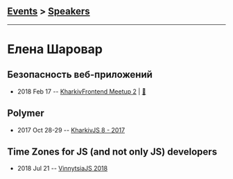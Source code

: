 ## [Events](../README.md) > [Speakers](../speakers.md)
---

# Елена Шаровар

## Безопасность веб-приложений
- 2018 Feb 17 -- [KharkivFrontend Meetup 2](https://youtu.be/0BwpXOTj_P0)  | [:notebook:](https://drive.google.com/drive/folders/1vsufgRXSOgG5QN8uk0urU8nQAkMF1G_k)  
## Polymer
- 2017 Oct 28-29 -- [KharkivJS 8 - 2017](https://www.youtube.com/watch?v=Xi_eauNC_3E)    
## Time Zones for JS (and not only JS) developers
- 2018 Jul 21 -- [VinnytsiaJS 2018](https://youtu.be/h1jlwEIByLg)    
